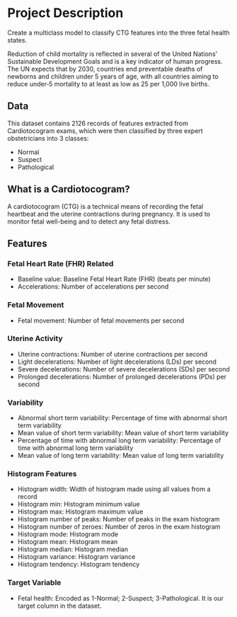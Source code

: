 
<!DOCTYPE html>
<html>

<body>
    <h1>Project Description</h1>
    <p>Create a multiclass model to classify CTG features into the three fetal health states.</p>
    <p>Reduction of child mortality is reflected in several of the United Nations' Sustainable Development Goals and is a key indicator of human progress. The UN expects that by 2030, countries end preventable deaths of newborns and children under 5 years of age, with all countries aiming to reduce under‑5 mortality to at least as low as 25 per 1,000 live births.</p>
    
  <h2>Data</h2>
    <p>This dataset contains 2126 records of features extracted from Cardiotocogram exams, which were then classified by three expert obstetricians into 3 classes:</p>
    <ul>
        <li>Normal</li>
        <li>Suspect</li>
        <li>Pathological</li>
    </ul>
    
  <h2>What is a Cardiotocogram?</h2>
    <p>A cardiotocogram (CTG) is a technical means of recording the fetal heartbeat and the uterine contractions during pregnancy. It is used to monitor fetal well-being and to detect any fetal distress.</p>
    
  <h2>Features</h2>
    <h3>Fetal Heart Rate (FHR) Related</h3>
    <ul>
        <li>Baseline value: Baseline Fetal Heart Rate (FHR) (beats per minute)</li>
        <li>Accelerations: Number of accelerations per second</li>
    </ul>
    
  <h3>Fetal Movement</h3>
    <ul>
        <li>Fetal movement: Number of fetal movements per second</li>
    </ul>
    
  <h3>Uterine Activity</h3>
    <ul>
        <li>Uterine contractions: Number of uterine contractions per second</li>
        <li>Light decelerations: Number of light decelerations (LDs) per second</li>
        <li>Severe decelerations: Number of severe decelerations (SDs) per second</li>
        <li>Prolonged decelerations: Number of prolonged decelerations (PDs) per second</li>
    </ul>
    
  <h3>Variability</h3>
    <ul>
        <li>Abnormal short term variability: Percentage of time with abnormal short term variability</li>
        <li>Mean value of short term variability: Mean value of short term variability</li>
        <li>Percentage of time with abnormal long term variability: Percentage of time with abnormal long term variability</li>
        <li>Mean value of long term variability: Mean value of long term variability</li>
    </ul>
    
  <h3>Histogram Features</h3>
    <ul>
        <li>Histogram width: Width of histogram made using all values from a record</li>
        <li>Histogram min: Histogram minimum value</li>
        <li>Histogram max: Histogram maximum value</li>
        <li>Histogram number of peaks: Number of peaks in the exam histogram</li>
        <li>Histogram number of zeroes: Number of zeros in the exam histogram</li>
        <li>Histogram mode: Histogram mode</li>
        <li>Histogram mean: Histogram mean</li>
        <li>Histogram median: Histogram median</li>
        <li>Histogram variance: Histogram variance</li>
        <li>Histogram tendency: Histogram tendency</li>
    </ul>
    
  <h3>Target Variable</h3>
    <ul>
        <li>Fetal health: Encoded as 1-Normal; 2-Suspect; 3-Pathological. It is our target column in the dataset.</li>
    </ul>
</body>
</html>
